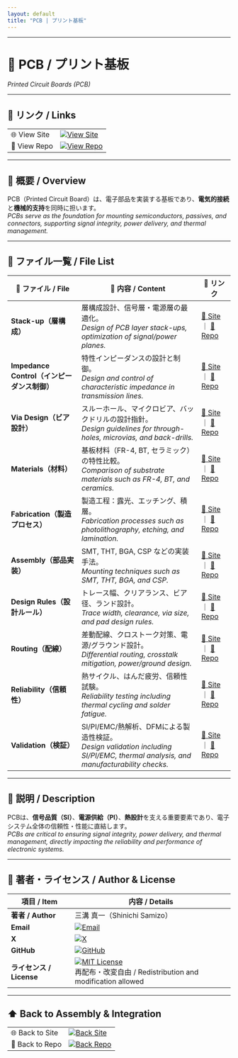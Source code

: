```yaml
---
layout: default
title: "PCB | プリント基板"
---
```


---

# 📐 PCB / プリント基板  
*Printed Circuit Boards (PCB)*  

---

## 🔗 リンク / Links
| | |
|---|---|
| 🌐 View Site | [![View Site](https://img.shields.io/badge/View-Site-brightgreen?style=for-the-badge&logo=githubpages)](https://samizo-aitl.github.io/Edusemi-Plus/Assembly-Integration/PCB/) |
| 📂 View Repo | [![View Repo](https://img.shields.io/badge/View-Repo-blue?style=for-the-badge&logo=github)](https://github.com/Samizo-AITL/Edusemi-Plus/tree/main/Assembly-Integration/PCB) |

---

## 📖 概要 / Overview
PCB（Printed Circuit Board）は、電子部品を実装する基板であり、**電気的接続**と**機械的支持**を同時に担います。  
*PCBs serve as the foundation for mounting semiconductors, passives, and connectors, supporting signal integrity, power delivery, and thermal management.*  

---

## 📂 ファイル一覧 / File List
| 📘 ファイル / File | 📑 内容 / Content | 🔗 リンク |
|--------------------|------------------|-----------|
| **Stack-up（層構成）** | 層構成設計、信号層・電源層の最適化。<br>*Design of PCB layer stack-ups, optimization of signal/power planes.* | [📖 Site](https://samizo-aitl.github.io/Edusemi-Plus/Assembly-Integration/PCB/stackup) ｜ [📂 Repo](https://github.com/Samizo-AITL/Edusemi-Plus/blob/main/Assembly-Integration/PCB/stackup.md) |
| **Impedance Control（インピーダンス制御）** | 特性インピーダンスの設計と制御。<br>*Design and control of characteristic impedance in transmission lines.* | [📖 Site](https://samizo-aitl.github.io/Edusemi-Plus/Assembly-Integration/PCB/impedance-control) ｜ [📂 Repo](https://github.com/Samizo-AITL/Edusemi-Plus/blob/main/Assembly-Integration/PCB/impedance-control.md) |
| **Via Design（ビア設計）** | スルーホール、マイクロビア、バックドリルの設計指針。<br>*Design guidelines for through-holes, microvias, and back-drills.* | [📖 Site](https://samizo-aitl.github.io/Edusemi-Plus/Assembly-Integration/PCB/via-design) ｜ [📂 Repo](https://github.com/Samizo-AITL/Edusemi-Plus/blob/main/Assembly-Integration/PCB/via-design.md) |
| **Materials（材料）** | 基板材料（FR-4, BT, セラミック）の特性比較。<br>*Comparison of substrate materials such as FR-4, BT, and ceramics.* | [📖 Site](https://samizo-aitl.github.io/Edusemi-Plus/Assembly-Integration/PCB/materials) ｜ [📂 Repo](https://github.com/Samizo-AITL/Edusemi-Plus/blob/main/Assembly-Integration/PCB/materials.md) |
| **Fabrication（製造プロセス）** | 製造工程：露光、エッチング、積層。<br>*Fabrication processes such as photolithography, etching, and lamination.* | [📖 Site](https://samizo-aitl.github.io/Edusemi-Plus/Assembly-Integration/PCB/fabrication) ｜ [📂 Repo](https://github.com/Samizo-AITL/Edusemi-Plus/blob/main/Assembly-Integration/PCB/fabrication.md) |
| **Assembly（部品実装）** | SMT, THT, BGA, CSP などの実装手法。<br>*Mounting techniques such as SMT, THT, BGA, and CSP.* | [📖 Site](https://samizo-aitl.github.io/Edusemi-Plus/Assembly-Integration/PCB/assembly) ｜ [📂 Repo](https://github.com/Samizo-AITL/Edusemi-Plus/blob/main/Assembly-Integration/PCB/assembly.md) |
| **Design Rules（設計ルール）** | トレース幅、クリアランス、ビア径、ランド設計。<br>*Trace width, clearance, via size, and pad design rules.* | [📖 Site](https://samizo-aitl.github.io/Edusemi-Plus/Assembly-Integration/PCB/design_rules) ｜ [📂 Repo](https://github.com/Samizo-AITL/Edusemi-Plus/blob/main/Assembly-Integration/PCB/design_rules.md) |
| **Routing（配線）** | 差動配線、クロストーク対策、電源/グラウンド設計。<br>*Differential routing, crosstalk mitigation, power/ground design.* | [📖 Site](https://samizo-aitl.github.io/Edusemi-Plus/Assembly-Integration/PCB/routing) ｜ [📂 Repo](https://github.com/Samizo-AITL/Edusemi-Plus/blob/main/Assembly-Integration/PCB/routing.md) |
| **Reliability（信頼性）** | 熱サイクル、はんだ疲労、信頼性試験。<br>*Reliability testing including thermal cycling and solder fatigue.* | [📖 Site](https://samizo-aitl.github.io/Edusemi-Plus/Assembly-Integration/PCB/reliability) ｜ [📂 Repo](https://github.com/Samizo-AITL/Edusemi-Plus/blob/main/Assembly-Integration/PCB/reliability.md) |
| **Validation（検証）** | SI/PI/EMC/熱解析、DFMによる製造性検証。<br>*Design validation including SI/PI/EMC, thermal analysis, and manufacturability checks.* | [📖 Site](https://samizo-aitl.github.io/Edusemi-Plus/Assembly-Integration/PCB/validation) ｜ [📂 Repo](https://github.com/Samizo-AITL/Edusemi-Plus/blob/main/Assembly-Integration/PCB/validation.md) |

---

## 📑 説明 / Description
PCBは、**信号品質（SI）**、**電源供給（PI）**、**熱設計**を支える重要要素であり、電子システム全体の信頼性・性能に直結します。  
*PCBs are critical to ensuring signal integrity, power delivery, and thermal management, directly impacting the reliability and performance of electronic systems.*  

---

## 👤 著者・ライセンス / Author & License
| 項目 / Item | 内容 / Details |
|-------------|----------------|
| **著者 / Author** | 三溝 真一（Shinichi Samizo） |
| **Email** | [![Email](https://img.shields.io/badge/Email-shin3t72%40gmail.com-red?style=flat&logo=gmail)](mailto:shin3t72@gmail.com) |
| **X** | [![X](https://img.shields.io/badge/X-@shin3t72-black?style=flat&logo=x)](https://x.com/shin3t72) |
| **GitHub** | [![GitHub](https://img.shields.io/badge/GitHub-Samizo--AITL-blue?style=flat&logo=github)](https://github.com/Samizo-AITL) |
| **ライセンス / License** | [![MIT License](https://img.shields.io/badge/license-MIT-blue.svg)](LICENSE) <br> 再配布・改変自由 / Redistribution and modification allowed |

---

## ⬆️ Back to Assembly & Integration
| | |
|---|---|
| 🌐 Back to Site | [![Back Site](https://img.shields.io/badge/⬆️%20Back-Site-brightgreen?style=for-the-badge&logo=githubpages)](https://samizo-aitl.github.io/Edusemi-Plus/Assembly-Integration/) |
| 📂 Back to Repo | [![Back Repo](https://img.shields.io/badge/⬆️%20Back-Repo-blue?style=for-the-badge&logo=github)](https://github.com/Samizo-AITL/Edusemi-Plus/tree/main/Assembly-Integration) |
